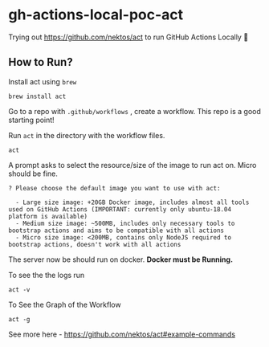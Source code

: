 # gh-actions-local-poc-act
Trying out https://github.com/nektos/act to run GitHub Actions Locally 🚀

## How to Run?

Install act using `brew`
```
brew install act
```
Go to a repo with `.github/workflows` , create a workflow. This repo is a good starting point!

Run `act` in the directory with the workflow files.

```
act
``` 

A prompt asks to select the resource/size of the image to run act on. Micro should be fine.

```
? Please choose the default image you want to use with act:

  - Large size image: +20GB Docker image, includes almost all tools used on GitHub Actions (IMPORTANT: currently only ubuntu-18.04 platform is available)
  - Medium size image: ~500MB, includes only necessary tools to bootstrap actions and aims to be compatible with all actions
  - Micro size image: <200MB, contains only NodeJS required to bootstrap actions, doesn't work with all actions
```

The server now be should run on docker. **Docker must be Running.**

To see the the logs run
```
act -v
```

To See the Graph of the Workflow
```
act -g
```

See more here - https://github.com/nektos/act#example-commands